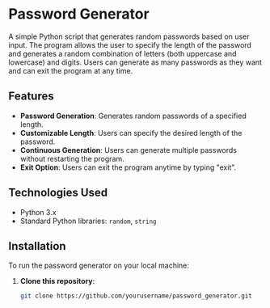 # Password Generator

A simple Python script that generates random passwords based on user input. The program allows the user to specify the length of the password and generates a random combination of letters (both uppercase and lowercase) and digits. Users can generate as many passwords as they want and can exit the program at any time.

## Features
- **Password Generation**: Generates random passwords of a specified length.
- **Customizable Length**: Users can specify the desired length of the password.
- **Continuous Generation**: Users can generate multiple passwords without restarting the program.
- **Exit Option**: Users can exit the program anytime by typing "exit".

## Technologies Used
- Python 3.x
- Standard Python libraries: `random`, `string`

## Installation

To run the password generator on your local machine:

1. **Clone this repository**:
   ```bash
   git clone https://github.com/yourusername/password_generator.git
